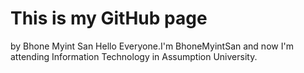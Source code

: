# This is my GitHub page
by Bhone Myint San
Hello Everyone.I'm BhoneMyintSan and
now I'm attending Information Technology in Assumption University.
